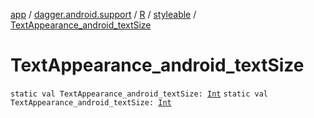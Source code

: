 [app](../../../index.md) / [dagger.android.support](../../index.md) / [R](../index.md) / [styleable](index.md) / [TextAppearance_android_textSize](./-text-appearance_android_text-size.md)

# TextAppearance_android_textSize

`static val TextAppearance_android_textSize: `[`Int`](https://kotlinlang.org/api/latest/jvm/stdlib/kotlin/-int/index.html)
`static val TextAppearance_android_textSize: `[`Int`](https://kotlinlang.org/api/latest/jvm/stdlib/kotlin/-int/index.html)